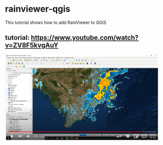 # rainviewer-qgis
This tutorial shows how to add RainViewer to QGIS

## tutorial: https://www.youtube.com/watch?v=ZV8F5kvgAuY
[![Watch the video](https://github.com/holamtruong/rainviewer-qgis/blob/main/Capture.PNG?raw=true)](https://www.youtube.com/watch?v=ZV8F5kvgAuY)

